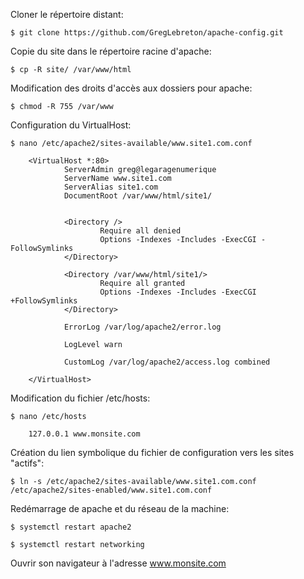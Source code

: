Cloner le répertoire distant:

    $ git clone https://github.com/GregLebreton/apache-config.git

Copie du site dans le répertoire racine d'apache:

    $ cp -R site/ /var/www/html



Modification des droits d'accès aux dossiers pour apache:

    $ chmod -R 755 /var/www



Configuration du VirtualHost:

    $ nano /etc/apache2/sites-available/www.site1.com.conf

        <VirtualHost *:80>
                ServerAdmin greg@legaragenumerique
                ServerName www.site1.com
                ServerAlias site1.com
                DocumentRoot /var/www/html/site1/


                <Directory />
                        Require all denied
                        Options -Indexes -Includes -ExecCGI -FollowSymlinks
                </Directory>

                <Directory /var/www/html/site1/>
                        Require all granted
                        Options -Indexes -Includes -ExecCGI +FollowSymlinks
                </Directory>

                ErrorLog /var/log/apache2/error.log

                LogLevel warn

                CustomLog /var/log/apache2/access.log combined

        </VirtualHost>


Modification du fichier /etc/hosts:

    $ nano /etc/hosts

        127.0.0.1 www.monsite.com


Création du lien symbolique du fichier de configuration vers les sites "actifs":

    $ ln -s /etc/apache2/sites-available/www.site1.com.conf /etc/apache2/sites-enabled/www.site1.com.conf


Redémarrage de apache et du réseau de la machine:

    $ systemctl restart apache2

    $ systemctl restart networking


Ouvrir son navigateur à l'adresse www.monsite.com


